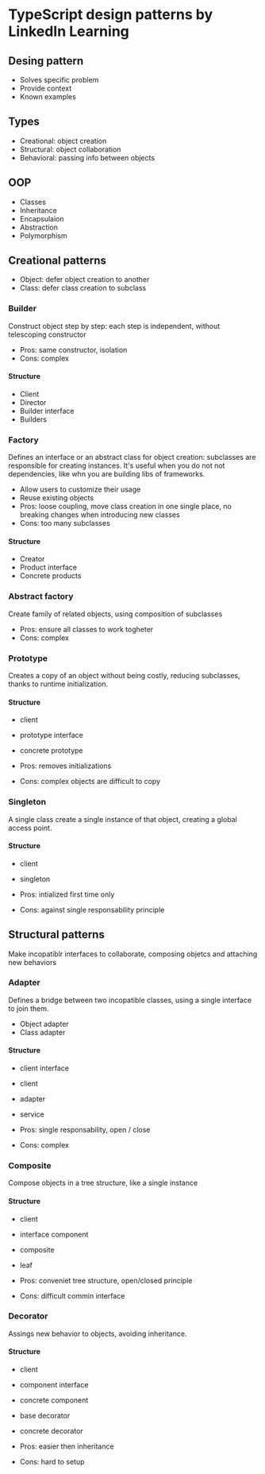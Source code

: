 # TypeScript design patterns by LinkedIn Learning

## Desing pattern

- Solves specific problem
- Provide context
- Known examples

## Types

- Creational: object creation
- Structural: object collaboration
- Behavioral: passing info between objects

## OOP

- Classes
- Inheritance
- Encapsulaion
- Abstraction
- Polymorphism

## Creational patterns

- Object: defer object creation to another
- Class: defer class creation to subclass

### Builder

Construct object step by step: each step is independent, without telescoping constructor

- Pros: same constructor, isolation
- Cons: complex

#### Structure

- Client
- Director
- Builder interface
- Builders

### Factory

Defines an interface or an abstract class for object creation: subclasses are responsible for creating instances.
It's useful when you do not not dependencies, like whn you are building libs of frameworks.

- Allow users to customize their usage
- Reuse existing objects
- Pros: loose coupling, move class creation in one single place, no breaking changes when introducing new classes
- Cons: too many subclasses

#### Structure

- Creator
- Product interface
- Concrete products

### Abstract factory

Create family of related objects, using composition of subclasses

- Pros: ensure all classes to work togheter
- Cons: complex

### Prototype

Creates a copy of an object without being costly, reducing subclasses, thanks to runtime initialization.

#### Structure

- client
- prototype interface
- concrete prototype

- Pros: removes initializations
- Cons: complex objects are difficult to copy

### Singleton

A single class create a single instance of that object, creating a global access point.

#### Structure

- client
- singleton

- Pros: intialized first time only
- Cons: against single responsability principle

## Structural patterns

Make incopatiblr interfaces to collaborate, composing objetcs and attaching new behaviors

### Adapter

Defines a bridge between two incopatible classes, using a single interface to join them.

- Object adapter
- Class adapter

#### Structure

- client interface
- client
- adapter
- service

- Pros: single responsability, open / close
- Cons: complex

### Composite

Compose objects in a tree structure, like a single instance

#### Structure

- client
- interface component
- composite
- leaf

- Pros: conveniet tree structure, open/closed principle
- Cons: difficult commin interface

### Decorator

Assings new behavior to objects, avoiding inheritance.

#### Structure

- client
- component interface
- concrete component
- base decorator
- concrete decorator

- Pros: easier then inheritance
- Cons: hard to setup
